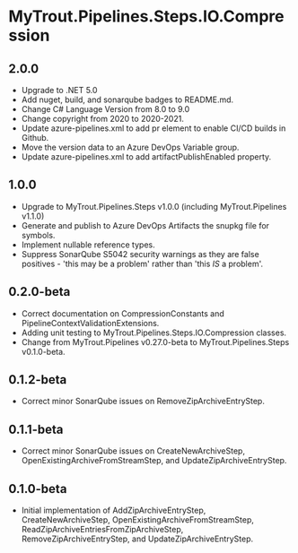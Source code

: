 # MyTrout.Pipelines.Steps.IO.Compression

## 2.0.0
- Upgrade to .NET 5.0
- Add nuget, build, and sonarqube badges to README.md.
- Change C# Language Version from 8.0 to 9.0
- Change copyright from 2020 to 2020-2021.
- Update azure-pipelines.xml to add pr element to enable CI/CD builds in Github.
- Move the version data to an Azure DevOps Variable group.
- Update azure-pipelines.xml to add artifactPublishEnabled property.

## 1.0.0
- Upgrade to MyTrout.Pipelines.Steps v1.0.0 (including MyTrout.Pipelines v1.1.0)
- Generate and publish to Azure DevOps Artifacts the snupkg file for symbols.
- Implement nullable reference types.
- Suppress SonarQube S5042 security warnings as they are false positives - 'this may be a problem' rather than 'this *IS* a problem'.

## 0.2.0-beta
- Correct documentation on CompressionConstants and PipelineContextValidationExtensions.
- Adding unit testing to MyTrout.Pipelines.Steps.IO.Compression classes.
- Change from MyTrout.Pipelines v0.27.0-beta to MyTrout.Pipelines.Steps v0.1.0-beta.

## 0.1.2-beta
- Correct minor SonarQube issues on RemoveZipArchiveEntryStep.

## 0.1.1-beta
- Correct minor SonarQube issues on CreateNewArchiveStep, OpenExistingArchiveFromStreamStep, and UpdateZipArchiveEntryStep.

## 0.1.0-beta
- Initial implementation of AddZipArchiveEntryStep, CreateNewArchiveStep, OpenExistingArchiveFromStreamStep, ReadZipArchiveEntriesFromZipArchiveStep, RemoveZipArchiveEntryStep, and UpdateZipArchiveEntryStep.